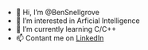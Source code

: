 - 👋 Hi, I’m @BenSnellgrove
- 👀 I’m interested in Arficial Intelligence
- 🌱 I’m currently learning C/C++
- 📫 Contant me on [LinkedIn](https://www.linkedin.com/in/bensnellgrove/)

<!---
BenSnellgrove/BenSnellgrove is a ✨ special ✨ repository because its `README.md` (this file) appears on your GitHub profile.
You can click the Preview link to take a look at your changes.


- 💞️ I’m looking to collaborate on ...
- 📫 How to reach me ...

--->
